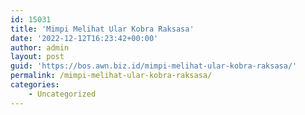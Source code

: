 ```yaml
---
id: 15031
title: 'Mimpi Melihat Ular Kobra Raksasa'
date: '2022-12-12T16:23:42+00:00'
author: admin
layout: post
guid: 'https://bos.awn.biz.id/mimpi-melihat-ular-kobra-raksasa/'
permalink: /mimpi-melihat-ular-kobra-raksasa/
categories:
    - Uncategorized
---
```


